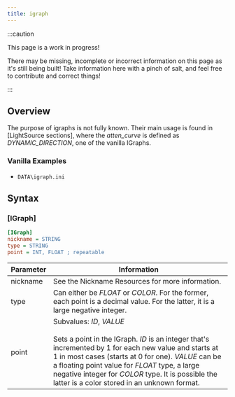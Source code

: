```yaml
---
title: igraph
---
```


:::caution

This page is a work in progress!

There may be missing, incomplete or incorrect information on this page as it's still being built! Take information here with a pinch of salt, and feel free to contribute and correct things!

:::

## Overview

The purpose of igraphs is not fully known. Their main usage is found in [LightSource sections], where the *atten_curve* is defined as *DYNAMIC_DIRECTION*, one of the vanilla IGraphs.

### Vanilla Examples

* `DATA\igraph.ini`

## Syntax

### [IGraph]

```ini
[IGraph]
nickname = STRING
type = STRING
point = INT, FLOAT ; repeatable
```

| Parameter | Information                                                                                                                                                                                                                                                                                                                                             |
| --------- | ------------------------------------------------------------------------------------------------------------------------------------------------------------------------------------------------------------------------------------------------------------------------------------------------------------------------------------------------------- |
| nickname  | See the Nickname Resources for more information.                                                                                                                                                                                                                                                                                                        |
| type      | Can either be *FLOAT* or *COLOR*. For the former, each point is a decimal value. For the latter, it is a large negative integer.                                                                                                                                                                                                                        |
| point     | Subvalues: *ID*, *VALUE* <br/><br/> Sets a point in the IGraph. *ID* is an integer that's incremented by 1 for each new value and starts at 1 in most cases (starts at 0 for one). *VALUE* can be a floating point value for *FLOAT* type, a large negative integer for *COLOR* type. It is possible the latter is a color stored in an unknown format. |

